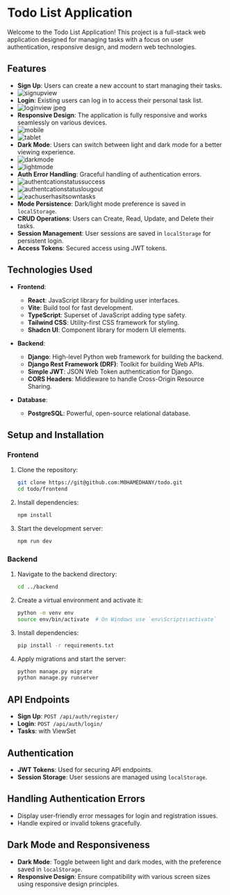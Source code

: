 # Todo List Application

Welcome to the Todo List Application! This project is a full-stack web application designed for managing tasks with a focus on user authentication, responsive design, and modern web technologies. 

## Features

- **Sign Up**: Users can create a new account to start managing their tasks.
- ![signupview](https://github.com/user-attachments/assets/83e31dca-23ea-4e85-9f30-8557d5337ea2)
- **Login**: Existing users can log in to access their personal task list.
- ![loginview jpeg](https://github.com/user-attachments/assets/fa45a82d-6f0c-43cf-b6b1-4e0fd8a7924d)
- **Responsive Design**: The application is fully responsive and works seamlessly on various devices.
- ![mobile](https://github.com/user-attachments/assets/aefa40bd-72d8-4696-9d70-66a2604069cc)
- ![tablet](https://github.com/user-attachments/assets/506e881f-81be-49a2-b00c-312612f89ed0)
- **Dark Mode**: Users can switch between light and dark mode for a better viewing experience.
- ![darkmode](https://github.com/user-attachments/assets/d7b0b86c-a76e-4b14-878f-c75c38fb454a)
- ![lightmode](https://github.com/user-attachments/assets/3da5b452-5447-44b5-9560-7cfd3e21c106)
- **Auth Error Handling**: Graceful handling of authentication errors.
- ![authentcationstatussuccess](https://github.com/user-attachments/assets/77f457f2-1620-44b1-ac42-27d77be95cec)
- ![authentcationstatuslougout](https://github.com/user-attachments/assets/a2c26366-b04c-49dc-9caf-70c3c6da7a0d)
- ![eachuserhasitsowntasks](https://github.com/user-attachments/assets/4de1404d-9624-4928-bf98-9682b76de275)
- **Mode Persistence**: Dark/light mode preference is saved in `localStorage`.
- **CRUD Operations**: Users can Create, Read, Update, and Delete their tasks.
- **Session Management**: User sessions are saved in `localStorage` for persistent login.
- **Access Tokens**: Secured access using JWT tokens.
## Technologies Used

- **Frontend**:
  - **React**: JavaScript library for building user interfaces.
  - **Vite**: Build tool for fast development.
  - **TypeScript**: Superset of JavaScript adding type safety.
  - **Tailwind CSS**: Utility-first CSS framework for styling.
  - **Shadcn UI**: Component library for modern UI elements.

- **Backend**:
  - **Django**: High-level Python web framework for building the backend.
  - **Django Rest Framework (DRF)**: Toolkit for building Web APIs.
  - **Simple JWT**: JSON Web Token authentication for Django.
  - **CORS Headers**: Middleware to handle Cross-Origin Resource Sharing.

- **Database**:
  - **PostgreSQL**: Powerful, open-source relational database.

## Setup and Installation

### Frontend

1. Clone the repository:
   ```bash
   git clone https://git@github.com:M0HAMEDHANY/todo.git
   cd todo/frontend
   ```

2. Install dependencies:
   ```bash
   npm install
   ```

3. Start the development server:
   ```bash
   npm run dev
   ```

### Backend

1. Navigate to the backend directory:
   ```bash
   cd ../backend
   ```

2. Create a virtual environment and activate it:
   ```bash
   python -m venv env
   source env/bin/activate  # On Windows use `env\Scripts\activate`
   ```

3. Install dependencies:
   ```bash
   pip install -r requirements.txt
   ```

4. Apply migrations and start the server:
   ```bash
   python manage.py migrate
   python manage.py runserver
   ```

## API Endpoints

- **Sign Up**: `POST /api/auth/register/`
- **Login**: `POST /api/auth/login/`
- **Tasks**: with ViewSet


## Authentication

- **JWT Tokens**: Used for securing API endpoints.
- **Session Storage**: User sessions are managed using `localStorage`.

## Handling Authentication Errors

- Display user-friendly error messages for login and registration issues.
- Handle expired or invalid tokens gracefully.

## Dark Mode and Responsiveness

- **Dark Mode**: Toggle between light and dark modes, with the preference saved in `localStorage`.
- **Responsive Design**: Ensure compatibility with various screen sizes using responsive design principles.
